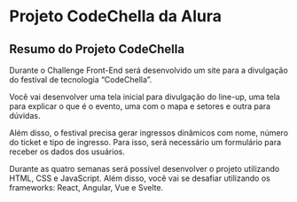 # Projeto CodeChella da Alura

## Resumo do Projeto CodeChella
Durante o Challenge Front-End será desenvolvido um site para a divulgação do festival de tecnologia “CodeChella”.

Você vai desenvolver uma tela inicial para divulgação do line-up, uma tela para explicar o que é o evento, uma com o mapa e setores e outra para dúvidas.

Além disso, o festival precisa gerar ingressos dinâmicos com nome, número do ticket e tipo de ingresso. Para isso, será necessário um formulário para receber os dados dos usuários.

Durante as quatro semanas será possível desenvolver o projeto utilizando HTML, CSS e JavaScript. Além disso, você vai se desafiar utilizando os frameworks: React, Angular, Vue e Svelte.